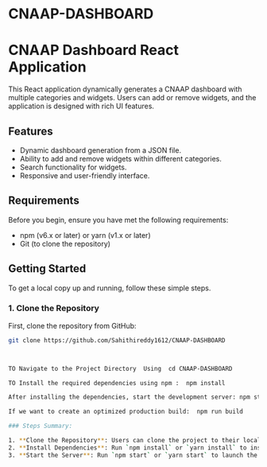 # CNAAP-DASHBOARD
 
# CNAAP Dashboard React Application

This React application dynamically generates a CNAAP dashboard with multiple categories and widgets. Users can add or remove widgets, and the application is designed with rich UI features.

## Features
- Dynamic dashboard generation from a JSON file.
- Ability to add and remove widgets within different categories.
- Search functionality for widgets.
- Responsive and user-friendly interface.

## Requirements

Before you begin, ensure you have met the following requirements:
- npm (v6.x or later) or yarn (v1.x or later)
- Git (to clone the repository)

## Getting Started

To get a local copy up and running, follow these simple steps.

### 1. Clone the Repository

First, clone the repository from GitHub:

```bash
git clone https://github.com/Sahithireddy1612/CNAAP-DASHBOARD



TO Navigate to the Project Directory  Using  cd CNAAP-DASHBOARD

TO Install the required dependencies using npm :  npm install

After installing the dependencies, start the development server: npm start

If we want to create an optimized production build:  npm run build

### Steps Summary:

1. **Clone the Repository**: Users can clone the project to their local machines using Git.
2. **Install Dependencies**: Run `npm install` or `yarn install` to install all required packages.
3. **Start the Server**: Run `npm start` or `yarn start` to launch the app locally.









